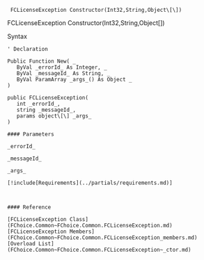 ﻿     FCLicenseException Constructor(Int32,String,Object\[\])                                                   

FCLicenseException Constructor(Int32,String,Object\[\])

Syntax

```vbnet
' Declaration

Public Function New( _
   ByVal _errorId_ As Integer, _
   ByVal _messageId_ As String, _
   ByVal ParamArray _args_() As Object _
)

public FCLicenseException( 
   int _errorId_,
   string _messageId_,
   params object\[\] _args_
)

#### Parameters

_errorId_

_messageId_

_args_

[!include[Requirements](../partials/requirements.md)]



#### Reference

[FCLicenseException Class](FChoice.Common~FChoice.Common.FCLicenseException.md)  
[FCLicenseException Members](FChoice.Common~FChoice.Common.FCLicenseException_members.md)  
[Overload List](FChoice.Common~FChoice.Common.FCLicenseException~_ctor.md)